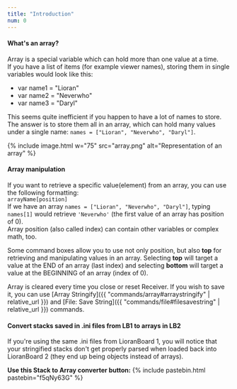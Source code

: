 ```yaml
---
title: "Introduction"
num: 0
---
```


#### What's an array?
Array is a special variable which can hold more than one value at a time.\
If you have a list of items (for example viewer names), storing them in single variables would look like this:
- var name1 = "Lioran"
- var name2 = "Neverwho"
- var name3 = "Daryl"

This seems quite inefficient if you happen to have a lot of names to store. The answer is to store them all in an array, which can hold many values under a single name: `names = ["Lioran", "Neverwho", "Daryl"]`.

{% include image.html w="75" src="array.png" alt="Representation of an array" %}

#### Array manipulation
If you want to retrieve a specific value(element) from an array, you can use the following formatting:\
`arrayName[position]`\
If we have an array `names = ["Lioran", "Neverwho", "Daryl"]`, typing `names[1]` would retrieve `'Neverwho'` (the first value of an array has position of 0).\
Array position (also called index) can contain other variables or complex math, too.   

Some command boxes allow you to use not only position, but also **top** for retrieving and manipulating values in an array. Selecting **top** will target a value at the END of an array (last index) and selecting **bottom** will target a value at the BEGINNING of an array (index of 0).  


Array is cleared every time you close or reset Receiver. If you wish to save it, you can use [Array Stringify]({{ "commands/array#arraystringify" | relative_url }}) and [File: Save String]({{ "commands/file#filesavestring" | relative_url }}) commands.

#### Convert stacks saved in .ini files from LB1 to arrays in LB2
If you're using the same .ini files from LioranBoard 1, you will notice that your stringified stacks don't get properly parsed when loaded back into LioranBoard 2 (they end up being objects instead of arrays).  

**Use this Stack to Array converter button:**
{% include pastebin.html pastebin="f5qNy63G" %}













